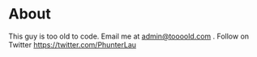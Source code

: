 # About

This guy is too old to code.
Email me at <admin@toooold.com> .
Follow on Twitter <https://twitter.com/PhunterLau>
